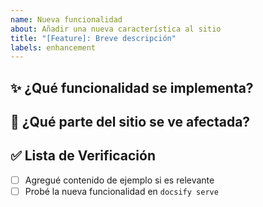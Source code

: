 ```yaml
---
name: Nueva funcionalidad
about: Añadir una nueva característica al sitio
title: "[Feature]: Breve descripción"
labels: enhancement
---
```


## ✨ ¿Qué funcionalidad se implementa?

## 🧩 ¿Qué parte del sitio se ve afectada?

## ✅ Lista de Verificación

- [ ] Agregué contenido de ejemplo si es relevante
- [ ] Probé la nueva funcionalidad en `docsify serve`
